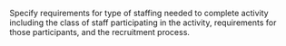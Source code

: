 Specify requirements for type of staffing needed to complete activity including the class of staff participating in the activity, requirements for those participants, and the recruitment process.